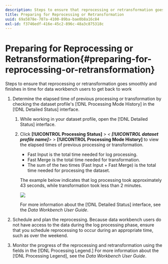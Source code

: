 ```yaml
---
description: Steps to ensure that reprocessing or retransformation goes smoothly and finishes in time for data workbench users to get back to work
title: Preparing for Reprocessing or Retransformation
uuid: 69a5878e-707a-4100-89ba-bae0b8a16c84
exl-id: f3746edf-416e-45c2-896c-48a3c875318c
---
```

# Preparing for Reprocessing or Retransformation{#preparing-for-reprocessing-or-retransformation}

Steps to ensure that reprocessing or retransformation goes smoothly and finishes in time for data workbench users to get back to work

1. Determine the elapsed time of previous processing or transformation by checking the dataset profile's [!DNL Processing Mode History] in the [!DNL Detailed Status] interface.

    1. While working in your dataset profile, open the [!DNL Detailed Status] interface. 
    1. Click **[!UICONTROL Processing Status]** > *< **[!UICONTROL dataset profile name]**>* > **[!UICONTROL Processing Mode History]** to view the elapsed times of previous processing or transformation.

        * Fast Input is the total time needed for log processing. 
        * Fast Merge is the total time needed for transformation. 
        * The sum of the two times (Fast Input + Fast Merge) is the total time needed for processing the dataset.

       The example below indicates that log processing took approximately 43 seconds, while transformation took less than 2 minutes.

       ![](assets/vis_DetailedStatus_ProcessingModeHistory.png)

       For more information about the [!DNL Detailed Status] interface, see the *Data Workbench User Guide*.

1. Schedule and plan the reprocessing. Because data workbench users do not have access to the data during the log processing phase, ensure that you schedule reprocessing to occur during an appropriate time, such as over the weekend.
1. Monitor the progress of the reprocessing and retransformation using the fields in the [!DNL Processing Legend.] For more information about the [!DNL Processing Legend], see the *Data Workbench User Guide*.
